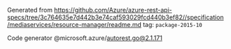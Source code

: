 Generated from https://github.com/Azure/azure-rest-api-specs/tree/3c764635e7d442b3e74caf593029fcd440b3ef82//specification/mediaservices/resource-manager/readme.md tag: `package-2015-10`

Code generator @microsoft.azure/autorest.go@2.1.171


